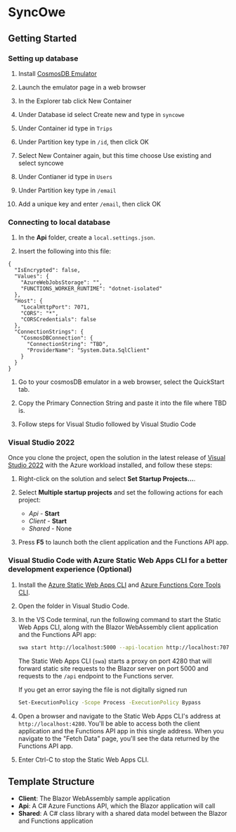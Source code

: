 # SyncOwe

## Getting Started

### Setting up database

1. Install [CosmosDB Emulator](https://learn.microsoft.com/en-us/azure/cosmos-db/local-emulator?tabs=ssl-netstd21)

1. Launch the emulator page in a web browser

1. In the Explorer tab click New Container

1. Under Database id select Create new and type in `syncowe`

1. Under Container id type in `Trips`

1. Under Partition key type in `/id`, then click OK

1. Select New Container again, but this time choose Use existing and select syncowe

1. Under Contianer id type in `Users`

1. Under Partition key type in `/email`

1. Add a unique key and enter `/email`, then click OK

### Connecting to local database

1. In the **Api** folder, create a `local.settings.json`. 

1. Insert the following into this file:
```
{
  "IsEncrypted": false,
  "Values": {
    "AzureWebJobsStorage": "",
    "FUNCTIONS_WORKER_RUNTIME": "dotnet-isolated"
  },
  "Host": {
    "LocalHttpPort": 7071,
    "CORS": "*",
    "CORSCredentials": false
  },
  "ConnectionStrings": {
    "CosmosDBConnection": {
      "ConnectionString": "TBD",
      "ProviderName": "System.Data.SqlClient"
    }
  }
}
```

1. Go to your cosmosDB emulator in a web browser, select the QuickStart tab.

1. Copy the Primary Connection String and paste it into the file where TBD is.

1. Follow steps for Visual Studio followed by Visual Studio Code

### Visual Studio 2022

Once you clone the project, open the solution in the latest release of [Visual Studio 2022](https://visualstudio.microsoft.com/vs/) with the Azure workload installed, and follow these steps:

1. Right-click on the solution and select **Set Startup Projects...**.

1. Select **Multiple startup projects** and set the following actions for each project:
    - *Api* - **Start**
    - *Client* - **Start**
    - *Shared* - None

1. Press **F5** to launch both the client application and the Functions API app.

### Visual Studio Code with Azure Static Web Apps CLI for a better development experience (Optional)

1. Install the [Azure Static Web Apps CLI](https://www.npmjs.com/package/@azure/static-web-apps-cli) and [Azure Functions Core Tools CLI](https://www.npmjs.com/package/azure-functions-core-tools).

1. Open the folder in Visual Studio Code.

1. In the VS Code terminal, run the following command to start the Static Web Apps CLI, along with the Blazor WebAssembly client application and the Functions API app:

    ```bash
    swa start http://localhost:5000 --api-location http://localhost:7071
    ```

    The Static Web Apps CLI (`swa`) starts a proxy on port 4280 that will forward static site requests to the Blazor server on port 5000 and requests to the `/api` endpoint to the Functions server. 

    If you get an error saying the file is not digitally signed run
    ```bash
    Set-ExecutionPolicy -Scope Process -ExecutionPolicy Bypass
    ```

1. Open a browser and navigate to the Static Web Apps CLI's address at `http://localhost:4280`. You'll be able to access both the client application and the Functions API app in this single address. When you navigate to the "Fetch Data" page, you'll see the data returned by the Functions API app.

1. Enter Ctrl-C to stop the Static Web Apps CLI.

## Template Structure

- **Client**: The Blazor WebAssembly sample application
- **Api**: A C# Azure Functions API, which the Blazor application will call
- **Shared**: A C# class library with a shared data model between the Blazor and Functions application
